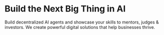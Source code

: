 # Build the Next Big Thing in AI

Build decentralized AI agents and showcase your skills to mentors, judges & investors. We create powerful digital solutions that help businesses thrive.
